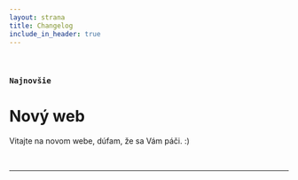 ```yaml
---
layout: strana
title: Changelog
include_in_header: true
---
```


<br>

### `Najnovšie`
# **Nový web**
Vitajte na novom webe, dúfam, že sa Vám páči. :)

<br>

________
<br>
